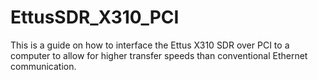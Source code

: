 # EttusSDR_X310_PCI
This is a guide on how to interface the Ettus X310 SDR over PCI to a computer to allow for higher transfer speeds than conventional Ethernet communication.


